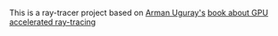This is a ray-tracer project based on [Arman Uguray's](https://github.com/armansito) [book about GPU accelerated ray-tracing](https://raytracing.github.io/gpu-tracing/book/RayTracingGPUEdition.html)